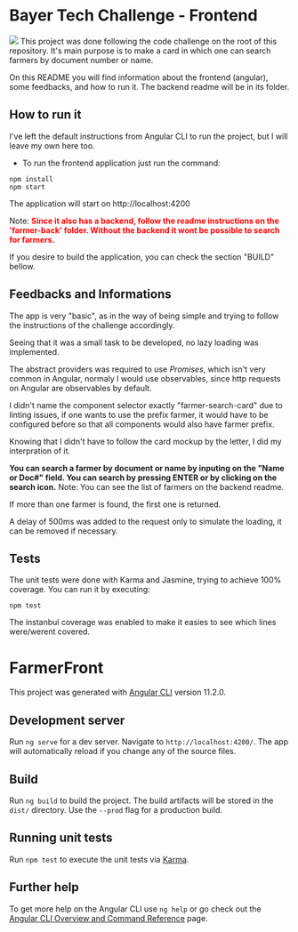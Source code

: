 # Bayer Tech Challenge - Frontend
<img src="https://imgur.com/4FgVSoI.jpg"/>
This project was done following the code challenge on the root of this repository.
It's main purpose is to make a card in which one can search farmers by document number or name.

On this README you will find information about the frontend (angular), some feedbacks, and how to run it. The backend readme will be in its folder.

## How to run it
I've left the default instructions from Angular CLI to run the project, but I will leave my own here too.

- To run the frontend application just run the command:
```
npm install
npm start
```
The application will start on http://localhost:4200


Note: <b style="color:red">Since it also has a backend, follow the readme instructions on the 'farmer-back' folder.  Without the backend it wont be possible to search for farmers.</b>

If you desire to build the application, you can check the section "BUILD" bellow.


## Feedbacks and Informations
The app is very "basic", as in the way of being simple and trying to follow the instructions of the challenge accordingly.

Seeing that it was a small task to be developed, no lazy loading was implemented.

The abstract providers was required to use <i>Promises</i>, which isn't very common in Angular, normaly I would use observables, since http requests on Angular are observables by default.

I didn't name the component selector  exactly "farmer-search-card" due to linting issues, if one wants to use the prefix farmer, it would have to be configured before so that all components would also have farmer prefix.

Knowing that I didn't have to follow the card mockup by the letter, I did my interpration of it.

<b>You can search a farmer by document or name by inputing on the "Name or Doc#" field. You can search by pressing ENTER or by clicking on the search icon.</b> Note: You can see the list of farmers on the backend readme.

If more than one farmer is found, the first one is returned.

A delay of 500ms was added to the request only to simulate the loading, it can be removed if necessary.

## Tests 
The unit tests were done with Karma and Jasmine, trying to achieve 100% coverage. You can run it by executing:

```
npm test
```
The instanbul coverage was enabled to make it easies to see which lines were/werent covered.

# FarmerFront

This project was generated with [Angular CLI](https://github.com/angular/angular-cli) version 11.2.0.

## Development server

Run `ng serve` for a dev server. Navigate to `http://localhost:4200/`. The app will automatically reload if you change any of the source files.

## Build

Run `ng build` to build the project. The build artifacts will be stored in the `dist/` directory. Use the `--prod` flag for a production build.

## Running unit tests

Run `npm test` to execute the unit tests via [Karma](https://karma-runner.github.io).


## Further help

To get more help on the Angular CLI use `ng help` or go check out the [Angular CLI Overview and Command Reference](https://angular.io/cli) page.
